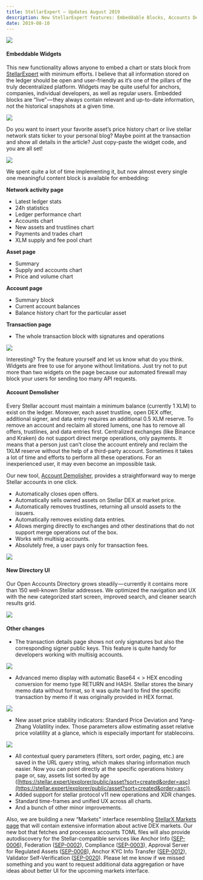 ```yaml
---
title: StellarExpert — Updates August 2019
description: New StellarExpert features: Embeddable Blocks, Accounts Demolisher, and other
date: 2019-08-10
---
```


![](stellar-expert-placeholder.png)

#### Embeddable Widgets

This new functionality allows anyone to embed a chart or stats block from [StellarExpert](https://stellar.expert) with minimum efforts. I believe that all information stored on the ledger should be open and user-friendly as it’s one of the pillars of the truly decentralized platform. Widgets may be quite useful for anchors, companies, individual developers, as well as regular users. Embedded blocks are “live” — they always contain relevant and up-to-date information, not the historical snapshots at a given time.

![](widget-trigger.png)

Do you want to insert your favorite asset’s price history chart or live stellar network stats ticker to your personal blog? Maybe point at the transaction and show all details in the article? Just copy-paste the widget code, and you are all set!

![](widget-code.png)

We spent quite a lot of time implementing it, but now almost every single one meaningful content block is available for embedding:

**Network activity page**

*   Latest ledger stats
*   24h statistics
*   Ledger performance chart
*   Accounts chart
*   New assets and trustlines chart
*   Payments and trades chart
*   XLM supply and fee pool chart

**Asset page**

*   Summary
*   Supply and accounts chart
*   Price and volume chart

**Account page**

*   Summary block
*   Current account balances
*   Balance history chart for the particular asset

**Transaction page**

*   The whole transaction block with signatures and operations

![](widget-network-stats.png)

Interesting? Try the feature yourself and let us know what do you think. Widgets are free to use for anyone without limitations. Just try not to put more than two widgets on the page because our automated firewall may block your users for sending too many API requests.

#### Account Demolisher

Every Stellar account must maintain a minimum balance (currently 1 XLM) to exist on the ledger. Moreover, each asset trustline, open DEX offer, additional signer, and data entry requires an additional 0.5 XLM reserve. To remove an account and reclaim all stored lumens, one has to remove all offers, trustlines, and data entries first. Centralized exchanges (like Binance and Kraken) do not support direct merge operations, only payments. It means that a person just can’t close the account entirely and reclaim the 1XLM reserve without the help of a third-party account. Sometimes it takes a lot of time and efforts to perform all these operations. For an inexperienced user, it may even become an impossible task.

Our new tool, [Account Demolisher](https://stellar.expert/demolisher/public/), provides a straightforward way to merge Stellar accounts in one click.

*   Automatically closes open offers.
*   Automatically sells owned assets on Stellar DEX at market price.
*   Automatically removes trustlines, returning all unsold assets to the issuers.
*   Automatically removes existing data entries.
*   Allows merging directly to exchanges and other destinations that do not support merge operations out of the box.
*   Works with multisig accounts.
*   Absolutely free, a user pays only for transaction fees.

![](merge-account.png)

#### New Directory UI

Our Open Accounts Directory grows steadily — currently it contains more than 150 well-known Stellar addresses. We optimized the navigation and UX with the new categorized start screen, improved search, and cleaner search results grid.

![](directory-ux.png)

#### Other changes

*   The transaction details page shows not only signatures but also the corresponding signer public keys. This feature is quite handy for developers working with multisig accounts.

![](tx-signatures.png)

*   Advanced memo display with automatic Base64 < > HEX encoding conversion for memo type RETURN and HASH. Stellar stores the binary memo data without format, so it was quite hard to find the specific transaction by memo if it was originally provided in HEX format.

![](binary-memo-encoding.png)

*   New asset price stability indicators: Standard Price Deviation and Yang-Zhang Volatility index. Those parameters allow estimating asset relative price volatility at a glance, which is especially important for stablecoins.

![](price-volatility-indicators.png)

*   All contextual query parameters (filters, sort order, paging, etc.) are saved in the URL query string, which makes sharing information much easier. Now you can point directly at the specific operations history page or, say, assets list sorted by age ([https://stellar.expert/explorer/public/asset?sort=created&order=asc](https://stellar.expert/explorer/public/asset?sort=created&order=asc)).
*   Added support for stellar protocol v11 new operations and XDR changes.
*   Standard time-frames and unified UX across all charts.
*   And a bunch of other minor improvements.

Also, we are building a new “Markets” interface resembling [StellarX Markets page](https://www.stellarx.com/markets) that will contain extensive information about active DEX markets. Our new bot that fetches and processes accounts TOML files will also provide autodiscovery for the Stellar-compatible services like Anchor Info ([SEP-0006](https://github.com/stellar/stellar-protocol/blob/master/ecosystem/sep-0006.md)), Federation ([SEP-0002](https://github.com/stellar/stellar-protocol/blob/master/ecosystem/sep-0002.md)), Compliance ([SEP-0003](https://github.com/stellar/stellar-protocol/blob/master/ecosystem/sep-0003.md)), Approval Server for Regulated Assets ([SEP-0008](https://github.com/stellar/stellar-protocol/blob/master/ecosystem/sep-0008.md)), Anchor KYC Info Transfer ([SEP-0012](https://github.com/stellar/stellar-protocol/blob/master/ecosystem/sep-0012.md)), Validator Self-Verification ([SEP-0020](https://github.com/stellar/stellar-protocol/blob/master/ecosystem/sep-0020.md)). Please let me know if we missed something and you want to request additional data aggregation or have ideas about better UI for the upcoming markets interface.